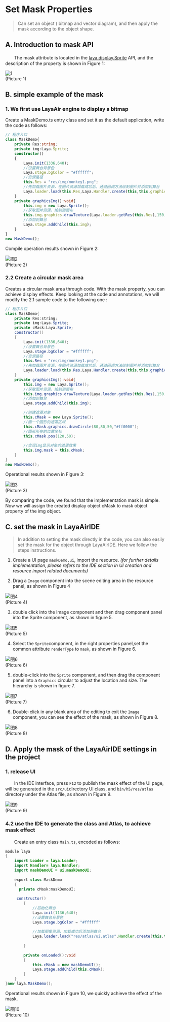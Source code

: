 # Set Mask Properties

> Can set an object ( bitmap and vector diagram), and then apply the mask according to the object shape.
>



## A. Introduction to mask API

　　The mask attribute is located in the [laya.display.Sprite](http://layaair.ldc.layabox.com/api/index.html?category=Core&class=laya.display.Sprite#mask)  API, and the description of the property  is shown in Figure 1:

![1](img/1.jpg)<br />(Picture 1)



## B. simple example of the mask

### 1. We first use LayaAir engine to display a bitmap

Create a MaskDemo.ts entry class and set it as the default application, write the code as follows:


```typescript
// 程序入口
class MaskDemo{
    private Res:string;
    private img:Laya.Sprite;
    constructor()
    {
        Laya.init(1336,640);
        //设置舞台背景色
        Laya.stage.bgColor = "#ffffff";
        //资源路径
        this.Res = "res/img/monkey1.png";
        //先加载图片资源，在图片资源加载成功后，通过回调方法绘制图片并添加到舞台
        Laya.loader.load(this.Res,Laya.Handler.create(this,this.graphicsImg));
    }
    private graphicsImg():void{
        this.img = new Laya.Sprite();
        //获取图片资源，绘制到画布
        this.img.graphics.drawTexture(Laya.loader.getRes(this.Res),150,50);
        //添加到舞台
        Laya.stage.addChild(this.img);
    }
}
new MaskDemo();
```

Compile operation results shown in Figure 2:

![图2](img/2.jpg)<br />(Picture 2)

### 2.2 Create a circular mask area

Creates a circular mask area through code. With the mask property, you can achieve display effects. Keep looking at the code and annotations, we will modify the 2.1  sample code to the following one :

```java
// 程序入口
class MaskDemo{
    private Res:string;
    private img:Laya.Sprite;
    private cMask:Laya.Sprite;
    constructor()
    {
        Laya.init(1336,640);
        //设置舞台背景色
        Laya.stage.bgColor = "#ffffff";
        //资源路径
        this.Res = "res/img/monkey1.png";
        //先加载图片资源，在图片资源加载成功后，通过回调方法绘制图片并添加到舞台
        Laya.loader.load(this.Res,Laya.Handler.create(this,this.graphicsImg));
    }
    private graphicsImg():void{
        this.img = new Laya.Sprite();
        //获取图片资源，绘制到画布
        this.img.graphics.drawTexture(Laya.loader.getRes(this.Res),150,50);
        //添加到舞台
        Laya.stage.addChild(this.img);

        //创建遮罩对象
        this.cMask = new Laya.Sprite();
        //画一个圆形的遮罩区域
        this.cMask.graphics.drawCircle(80,80,50,"#ff0000");
        //圆形所在的位置坐标
        this.cMask.pos(120,50);
        
        //实现img显示对象的遮罩效果
        this.img.mask = this.cMask;
    }
}
new MaskDemo();
```

Operational results shown in Figure 3:

![图3](img/3.jpg) <br />(Picture 3)

By comparing the code, we found that the implementation mask is simple. Now we will assign the created display object cMask to mask object property of the img object.





## C. set the mask in LayaAirIDE

> In addition to setting the mask directly in the code, you can also easily set the mask for the object through LayaAirIDE. Here we follow the steps instructions.

1. Create a UI page `maskDemo.ui`, import the resource. *(for further details implementation, please refers to the IDE section in UI creation and resource import related documents)*



2. Drag a `Image` component into the scene editing area in the resource panel, as shown in Figure 4

![图4](img/4.jpg) <br /> (Picture 4)



3.  double click into the Image component and then drag  component panel into the  Sprite component, as shown in figure 5.

![图5](img/5.jpg) <br /> (Picture 5)





4. Select the `Sprite`component, in the right properties panel,set the common attribute `renderType` to `mask`, as shown in Figure 6.

![图6](img/6.jpg) <br /> (Picture 6)



5. double-click into the `Sprite` component,  and then drag the component panel into a `Graphics` circular to adjust the location and size. The hierarchy is shown in figure 7.

![图7](img/7.jpg) <br /> (Picture 7)



6. Double-click in any blank area of the editing to exit the `Image` component, you can see the effect of the mask, as shown in Figure 8.

![图8](img/8.jpg) <br /> (Picture 8)





## D. Apply the mask of the LayaAirIDE settings in the project

### 1. release UI

　　In the IDE interface, press `F12` to publish the mask effect of the UI page, will be generated in the `src/ui`directory UI class, and `bin/h5/res/atlas` directory under the Atlas file, as shown in Figure 9.

![图9](img/9.jpg) <br />(Picture 9)



### 4.2 use the IDE to generate the class and Atlas, to achieve mask effect

　　Create an entry class `Main.ts`, encoded as follows:


```java
module laya
{
	import Loader = laya.Loader;
	import Handler= laya.Handler;	
	import maskDemoUI = ui.maskDemoUI;
	
	export class MaskDemo
	{
      private cMask:maskDemoUI;
		
     constructor()
		{
			//初始化舞台
			Laya.init(1136,640);
			//设置舞台背景色
			Laya.stage.bgColor = "#ffffff"    
				
			//加载图集资源，加载成功后添加到舞台
			Laya.loader.load("res/atlas/ui.atlas",Handler.create(this,this.onLoaded));
			
		}
		
		private onLoaded():void
		{
			this.cMask = new maskDemoUI();
			Laya.stage.addChild(this.cMask);
		}
	}
}new laya.MaskDemo();
```

Operational results shown in Figure 10, we quickly achieve the effect of the mask.

![图10](img/10.jpg) <br /> (Picture 10)


